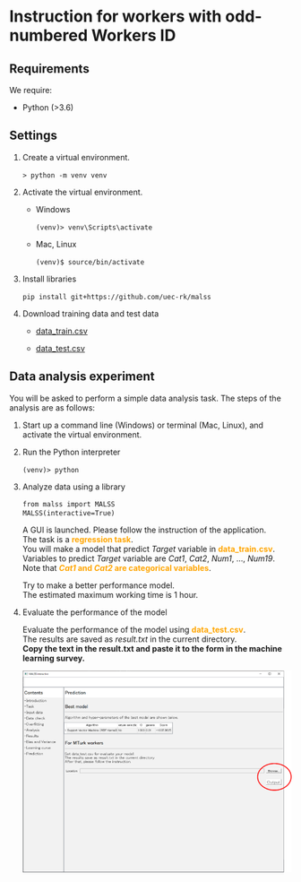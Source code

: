 # Instruction for workers with odd-numbered Workers ID

## Requirements

We require:

+ Python (>3.6)

## Settings

1. Create a virtual environment.

    `> python -m venv venv`

1. Activate the virtual environment.

    + Windows

        `(venv)> venv\Scripts\activate`

    + Mac, Linux

        `(venv)$ source/bin/activate`

1. Install libraries

    `pip install git+https://github.com/uec-rk/malss`

1. Download training data and test data

    + [data_train.csv](https://drive.google.com/file/d/1cRYK4U9zjOZZnbzsOEgkBR4HOSgDgQ9h/view?usp=sharing)

    + [data_test.csv](https://drive.google.com/file/d/14Q3vAHk8MwY-uy0ZdwVgHGc38JYWxdzM/view?usp=sharing)

## Data analysis experiment  

You will be asked to perform a simple data analysis task.
The steps of the analysis are as follows:

1. Start up a command line (Windows) or terminal (Mac, Linux), and activate the virtual environment.

1. Run the Python interpreter

    `(venv)> python`

1. Analyze data using a library

    ```
    from malss import MALSS
    MALSS(interactive=True)
    ```

    A GUI is launched. Please follow the instruction of the application.  
    The task is a **<font color="orange">regression task</font>**.  
    You will make a model that predict _Target_ variable in **<font color="orange">data_train.csv</font>**.  
    Variables to predict _Target_ variable are _Cat1_, _Cat2_, _Num1_, ..., _Num19_.  
    Note that **<font color="orange">_Cat1_ and _Cat2_ are categorical variables</font>**.

    Try to make a better performance model.  
    The estimated maximum working time is 1 hour.

1. Evaluate the performance of the model

    Evaluate the performance of the model using **<font color="orange">data_test.csv</font>**.  
    The results are saved as _result.txt_ in the current directory.  
    **Copy the text in the result.txt and paste it to the form in the machine learning survey.**

    ![predict](predict.png)
